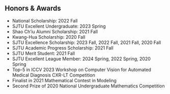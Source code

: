 ## Honors & Awards

<ul style="margin:0 0 5px;">
  <li><autocolor>National Scholarship: 2022 Fall</autocolor></li> 
  <li><autocolor>SJTU Excellent Undergraduate: 2023 Spring</autocolor></li>
  <li><autocolor>Shao Ch’iu Alumni Scholarship: 2021 Fall</autocolor></li>
  <li><autocolor>Kwang-Hua Scholarship: 2020 Fall</autocolor></li>
  <li><autocolor>SJTU Excellence Scholarship: 2023 Fall, 2022 Fall, 2021 Fall, 2020 Fall</autocolor></li>
  <li><autocolor>SJTU Academic Progress Scholarship: 2021 Fall</autocolor></li>
  <li><autocolor>SJTU Merit Student: 2021 Fall</autocolor></li>
  <li><autocolor>SJTU Excellent League Member: 2024 Spring, 2022 Spring, 2020 Spring</autocolor></li>
  <li><autocolor>Top-5 in ICCV 2023 Workshop on Computer Vision for Automated Medical Diagnosis CXR-LT Competition</autocolor></li>
  <li><autocolor>Finalist in 2021 Mathematical Contest in Modeling</autocolor></li>
  <li><autocolor>Second Prize of 2020 National Undergraduate Mathematics Competition</autocolor></li>
</ul>

